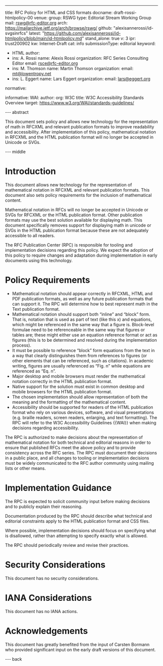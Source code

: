 ---
title: RFC Policy for HTML and CSS formats
docname: draft-rossi-htmlpolicy-00
venue:
  group: RSWG
  type: Editorial Stream Working Group
  mail: rswg@rfc-editor.org
  arch: https://mailarchive.ietf.org/arch/browse/rswg/
  github: "alexisannerossi/id-svgsinrfcs"
  latest: "https://github.com/alexisannerossi/id-htmlpolicy/blob/main/id-htmlpolicy.md"
stand_alone: true
v: 3
ipr: trust200902
kw: Internet-Draft
cat: info
submissionType: editorial
keyword:
 - HTML
author:
  -
    ins: A. Rossi
    name: Alexis Rossi
    organization: RFC Series Consulting Editor
    email: rsce@rfc-editor.org
  -
    ins: M. Thomson
    name: Martin Thomson
    organization:
    email: mt@lowentropy.net
  -
    ins: L. Eggert
    name: Lars Eggert
    organization:
    email: lars@eggert.org

normative:


informative:
  WAI:
    author:
      org: W3C
    title: W3C Accessibility Standards Overview
    target: https://www.w3.org/WAI/standards-guidelines/

--- abstract

This document sets policy and allows new technology for the representation of math in RFCXML and relevant publication formats to improve readability and accessibility. After implementation of this policy, mathematical notation in RFCXML and the HTML publication format will no longer be accepted in Unicode or SVGs.

--- middle

# Introduction

This document allows new technology for the representation of mathematical notation in RFCXML and relevant publication formats. This document also sets policy requirements for the inclusion of mathematical content. 

Mathematical notation in RFCs will no longer be accepted in Unicode or SVGs for RFCXML or the HTML publication format. Other publication formats may use the best solution available for displaying math. This document specifically removes support for displaying math in unicode or SVGs in the HTML publication format because these are not adequately accessible to all readers.

The RFC Publication Center (RPC) is responsible for tooling and implementation decisions regarding this policy. We expect the adoption of this policy to require changes and adaptation during implementation in early documents using this technology.

# Policy Requirements

* Mathematical notation should appear correctly in RFCXML, HTML and PDF publication formats, as well as any future publication formats that can support it. The RPC will determine how to best  represent math in the Text publication format.
* Mathematical notation should support both “inline” and “block” form.  That is, notation that is used as part of text (like this x) and equations, which might be referenced in the same way that a figure is.  Block-level formulae need to be referenceable in the same way that figures or tables are; these might either use an equation reference format or act as figures (this is to be determined and resolved during the implementation process).
* It must be possible to reference “block” form equations from the text in a way that clearly distinguishes them from references to figures (or other elements that can be referenced, such as citations). In academic writing, figures are usually referenced as “Fig. n” while equations are referenced as “Eq. n”.
* Major desktop and mobile browsers must render the mathematical notation correctly in the HTML publication format.
* Native support for the solution must exist in common desktop and mobile browsers for the HTML publication format.
* The chosen implementation should allow representation of both the meaning and the formatting of the mathematical content.
* Accessibility should be supported for readers of the HTML publication format who rely on various devices, software, and visual presentations (e.g. braille readers, screen readers, enlarging, and text formatting). The RPC will refer to the W3C Accessibility Guidelines {{WAI}} when making decisions regarding accessibility.

The RPC is authorized to make decisions about the representation of mathematical notation for both technical and editorial reasons in order to ensure that published RFCs meet the above policy and to provide consistency across the RFC series. The RPC must document their decisions in a public place, and all changes to tooling or implementation decisions must be widely communicated to the RFC author community using mailing lists or other means.


# Implementation Guidance

The RPC is expected to solicit community input before making decisions and to publicly explain their reasoning.

Documentation produced by the RPC should describe what technical and editorial constraints apply to the HTML publication format and CSS files.

Where possible, implementation decisions should focus on specifying what is disallowed, rather than attempting to specify exactly what is allowed.

The RPC should periodically review and revise their practices.

# Security Considerations

This document has no security considerations.


# IANA Considerations

This document has no IANA actions.

# Acknowledgements

This document has greatly benefited from the input of Carsten Bormann who provided significant input on the early draft versions of this document.

--- back
